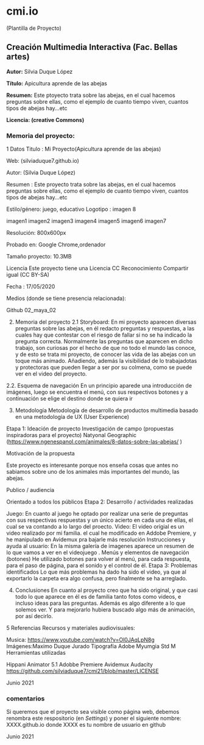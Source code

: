 # cmi.io

(Plantilla de Proyecto) 

## Creación Multimedia Interactiva (Fac. Bellas artes)

**Autor:** Silvia Duque López 

**Título:** Apicultura aprende de las abejas

**Resumen:** Este ptoyecto trata sobre las abejas, en el cual hacemos preguntas sobre ellas, como el ejemplo de cuanto tiempo viven, cuantos tipos de abejas hay...etc

**Licencia: (creative Commons)** 


### Memoria del proyecto:

1 Datos
Titulo : Mi Proyecto(Apicultura aprende de las abejas)

Web: (silviaduque7.github.io)

Autor: (Silvia Duque López)

Resumen : Este proyecto trata sobre las abejas, en el cual hacemos preguntas sobre ellas, como el ejemplo de cuanto tiempo viven, cuantos tipos de abejas hay...etc

Estilo/género: juego, educativo Logotipo : imagen 8

imagen1 imagen2 imagen3 imagen4 imagen5 imagen6 imagen7

Resolución: 800x600px

Probado en: Google Chrome,ordenador

Tamaño proyecto: 10.3MB

Licencia Este proyecto tiene una Licencia CC Reconocimiento Compartir igual (CC BY-SA)

Fecha : 17/05/2020

Medios (donde se tiene presencia relacionada):

Github
02_maya_02

2. Memoria del proyecto
2.1 Storyboard:
En mi proyecto aparecen diversas preguntas sobre las abejas, en él redacto preguntas y respuestas, a las cuales hay que contestar con el riesgo de fallar si no se ha indicado la pregunta correcta. Normalmente las preguntas que aparecen en dicho trabajo, son curiosas por el hecho de que no todo el mundo las conoce, y de esto se trata mi proyecto, de conocer las vida de las abejas con un toque más animado. Añadiendo, además la visibilidad de lo trabajadotas y protectoras que pueden llegar a ser por su colmena, como se puede ver en el video del proyecto.

2.2. Esquema de navegación
En un principio aparede una introducción de imágenes, luego se encuentra el menú, con sus respectivos botones y a continuación se elige el destino donde se quiera ir

3. Metodología
Metodología de desarrollo de productos multimedia basado en una metodología de UX (User Experience)

Etapa 1: Ideación de proyecto
Investigación de campo (propuestas inspiradoras para el proyecto) Natyonal Geographic (https://www.ngenespanol.com/animales/8-datos-sobre-las-abejas/ )

Motivación de la propuesta

Este proyecto es interesante porque nos enseña cosas que antes no sabiamos sobre uno de los animales más importantes del mundo, las abejas.

Publico / audiencia

Orientado a todos los públicos
Etapa 2: Desarrollo / actividades realizadas


Juego: En cuanto al juego he optado por realizar una serie de preguntas con sus respectivas respuestas y un único acierto en cada una de ellas, el cual se va contando a lo largo del proecto.
Video: El video origial es un video realizado por mi familia. el cual he modificado en Addobe Premiere, y he manipulado en Avidemux pra bajarle más resolución
Instrucciones y ayuda al usuario: En la misma galería de imagenes aparece un resumen de lo que vamos a ver en el videojuego .
Menús y elementos de navegación (botones) He utilizado botones para volver al menú, para cada respuesta, para el paso de página, para el sonido y el control de él.
Etapa 3: Problemas identificados
Lo que más problemas ha dado ha sido el video, ya que al exportarlo la carpeta era algo confusa, pero finalmente se ha arreglado.

4. Conclusiones
En cuanto al proyecto creo que ha sido original, y que casi todo lo que aparece en él es de familia tanto fotos como videos, e incluso ideas para las preguntas. Además es algo diferente a lo que solemos ver. Y para mejorarlo hubiera buscado algo más de animación, por así decirlo.

5 Referencias
Recursos y materiales audiovisuales:

Musica: https://www.youtube.com/watch?v=Ol0JAqLpN8g
Imágenes:Maximo Duque Jurado
Tipografía Adobe Myumgia Std M
Herramientas utilizadas

Hippani Animator 5.1
Adobbe Premiere
Avidemux
Audacity
https://github.com/silviaduque7/cmi21/blob/master/LICENSE

Junio 2021








### comentarios


Si queremos que el proyecto sea visible como página web, debemos renombra este respositorio (en *Settings*) y poner el siguiente nombre: XXXX.github.io  donde XXXX es tu nombre de usuario en github

Junio 2021
